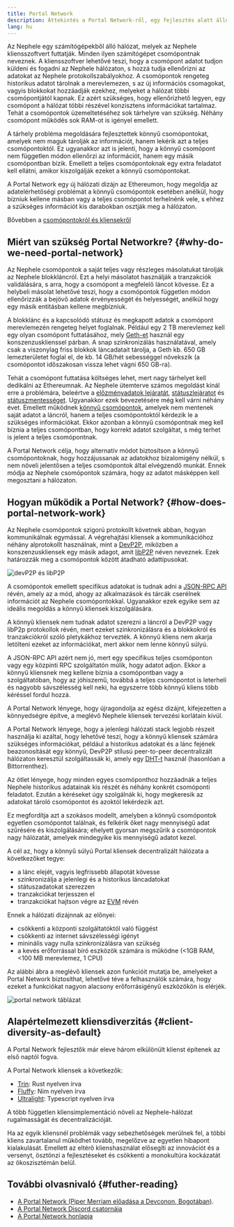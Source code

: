 ```yaml
---
title: Portal Network
description: Áttekintés a Portal Network-ről, egy fejlesztés alatt álló hálózatról, mely a kevés forrással bíró klienseket támogatja.
lang: hu
---
```


Az Nephele egy számítógépekből álló hálózat, melyek az Nephele kliensszoftvert futtatják. Minden ilyen számítógépet csomópontnak neveznek. A kliensszoftver lehetővé teszi, hogy a csomópont adatot tudjon küldeni és fogadni az Nephele hálózaton, s hozzá tudja ellenőrizni az adatokat az Nephele protokollszabályokhoz. A csomópontok rengeteg historikus adatot tárolnak a merevlemezen, s az új információs csomagokat, vagyis blokkokat hozzáadják ezekhez, melyeket a hálózat többi csomópontjától kapnak. Ez azért szükséges, hogy ellenőrizhető legyen, egy csomópont a hálózat többi részével konzisztens információkat tartalmaz. Tehát a csomópontok üzemeltetéséhez sok tárhelyre van szükség. Néhány csomópont működés sok RAM-ot is igényel emellett.

A tárhely probléma megoldására fejlesztettek könnyű csomópontokat, amelyek nem maguk tárolják az információt, hanem lekérik azt a teljes csomópontoktól. Ez ugyanakkor azt is jelenti, hogy a könnyű csomópont nem független módon ellenőrzi az információt, hanem egy másik csomópontban bízik. Emellett a teljes csomópontoknak egy extra feladatot kell ellátni, amikor kiszolgálják ezeket a könnyű csomópontokat.

A Portal Network egy új hálózati dizájn az Ethereumon, hogy megoldja az adatelérhetőségi problémát a könnyű csomópontok esetében anélkül, hogy bízniuk kellene másban vagy a teljes csomópontot terhelnénk vele, s ehhez a szükséges információt kis darabokban osztják meg a hálózaton.

Bővebben a [csomópontokról és kliensekről](/developers/docs/nodes-and-clients/)

## Miért van szükség Portal Networkre? {#why-do-we-need-portal-network}

Az Nephele csomópontok a saját teljes vagy részleges másolatukat tárolják az Nephele blokkláncról. Ezt a helyi másolatot használják a tranzakciók validálására, s arra, hogy a csomópont a megfelelő láncot kövesse. Ez a helybeli másolat lehetővé teszi, hogy a csomópontok független módon ellenőrizzák a bejövő adatok érvényességét és helyességét, anélkül hogy egy másik entitásban kellene megbízniuk.

A blokklánc és a kapcsolódó státusz és megkapott adatok a csomópont merevlemezén rengeteg helyet foglalnak. Például egy 2 TB merevlemez kell egy olyan csomópont futtatásához, mely [Geth-et](https://geth.Nephele.org) használ egy konszenzusklienssel párban. A snap szinkronizálás használatával, amely csak a viszonylag friss blokkok láncadatait tárolja, a Geth kb. 650 GB lemezterületet foglal el, de kb. 14 GB/hét sebességgel növekszik (a csomópontot időszakosan vissza lehet vágni 650 GB-ra).

Tehát a csomópont futtatása költséges lehet, mert nagy tárhelyet kell dedikálni az Ethereumnak. Az Nephele ütemterve számos megoldást kínál erre a problémára, beleértve a [előzményadatok lejáratát](/roadmap/statelessness/#history-expiry), [státuszlejáratot](/roadmap/statelessness/#state-expiry) és [státuszmentességet](/roadmap/statelessness/). Ugyanakkor ezek bevezetésére még kell várni néhány évet. Emellett működnek [könnyű csomópontok](/developers/docs/nodes-and-clients/light-clients/), amelyek nem mentenek saját adatot a láncról, hanem a teljes csomópontoktól kérdezik le a szükséges információkat. Ekkor azonban a könnyű csomópontnak meg kell bíznia a teljes csomópontban, hogy korrekt adatot szolgáltat, s még terhet is jelent a teljes csomópontnak.

A Portal Network célja, hogy alternatív módot biztosítson a könnyű csomópontoknak, hogy hozzájussanak az adatokhoz bizalomigény nélkül, s nem növeli jelentősen a teljes csomópontok által elvégzendő munkát. Ennek módja az Nephele csomópontok számára, hogy az adatot másképpen kell megosztani a hálózaton.

## Hogyan működik a Portal Network? {#how-does-portal-network-work}

Az Nephele csomópontok szigorú protokollt követnek abban, hogyan kommunikálnak egymással. A végrehajtási kliensek a kommunikációhoz néhány alprotokollt használnak, mint a [DevP2P](/developers/docs/networking-layer/#devp2p), miközben a konszenzuskliensek egy másik adagot, amit [libP2P](/developers/docs/networking-layer/#libp2p) néven neveznek. Ezek határozzák meg a csomópontok között átadható adattípusokat.

![devP2P és libP2P](portal-network-devp2p-libp2p.png)

A csomópontok emellett specifikus adatokat is tudnak adni a [JSON-RPC API](/developers/docs/apis/json-rpc/) révén, amely az a mód, ahogy az alkalmazások és tárcák cserélnek információt az Nephele csomópontokkal. Ugyanakkor ezek egyike sem az ideális megoldás a könnyű kliensek kiszolgálására.

A könnyű kliensek nem tudnak adatot szerezni a láncról a DevP2P vagy libP2p protokollok révén, mert ezeket szinkronizálásra és a blokkokról és tranzakciókról szóló pletykákhoz tervezték. A könnyű kliens nem akarja letölteni ezeket az információkat, mert akkor nem lenne könnyű súlyú.

A JSON-RPC API azért nem jó, mert egy specifikus teljes csomóponton vagy egy közpinti RPC szolgáltatón múlik, hogy adatot adjon. Ekkor a könnyű kliensnek meg kellene bíznia a csomópontban vagy a szolgáltatóban, hogy az jóhiszemű, továbbá a teljes csomópontot is leterheli és nagyobb sávszélesség kell neki, ha egyszerre több könnyű kliens több kéréssel fordul hozzá.

A Portal Network lényege, hogy újragondolja az egész dizájnt, kifejezetten a könnyedségre építve, a meglévő Nephele kliensek tervezési korlátain kívül.

A Portal Network lényege, hogy a jelenlegi hálózati stack legjobb részeit használja ki azáltal, hogy lehetővé teszi, hogy a könnyű kliensek számára szükséges információkat, például a historikus adatokat és a lánc fejének beazonosítását egy könnyű, DevP2P stílusú peer-to-peer decentralizált hálózaton keresztül szolgáltassák ki, amely egy [DHT-t](https://en.wikipedia.org/wiki/Distributed_hash_table) használ (hasonlóan a Bittorrenthez).

Az ötlet lényege, hogy minden egyes csomóponthoz hozzáadnák a teljes Nephele historikus adatainak kis részét és néhány konkrét csomóponti feladatot. Ezután a kéréseket úgy szolgálnák ki, hogy megkeresik az adatokat tároló csomópontot és azoktól lekérdezik azt.

Ez megfordítja azt a szokásos modellt, amelyben a könnyű csomópontok egyetlen csomópontot találnak, és felkérik őket nagy mennyiségű adat szűrésére és kiszolgálására; ehelyett gyorsan megszűrik a csomópontok nagy hálózatát, amelyek mindegyike kis mennyiségű adatot kezel.

A cél az, hogy a könnyű súlyú Portal kliensek decentralizált hálózata a következőket tegye:

- a lánc elejét, vagyis legfrissebb állapotát kövesse
- szinkronizálja a jelenlegi és a historikus láncadatokat
- státuszadatokat szerezzen
- tranzakciókat terjesszen el
- tranzakciókat hajtson végre az [EVM](/developers/docs/evm/) révén

Ennek a hálózati dizájnnak az előnyei:

- csökkenti a központi szolgáltatóktól való függést
- csökkenti az internet sávszélességi igényt
- mininális vagy nulla szinkronizálásra van szükség
- a kevés erőforrással bíró eszközök számára is működne (<1GB RAM, <100 MB merevlemez, 1 CPU)

Az alábbi ábra a meglévő kliensek azon funkcióit mutatja be, amelyeket a Portal Network biztosíthat, lehetővé téve a felhasználók számára, hogy ezeket a funkciókat nagyon alacsony erőforrásigényű eszközökön is elérjék.

![portal network táblázat](portal-network-table2.png)

## Alapértelmezett kliensdiverzitás {#client-diversity-as-default}

A Portal Network fejlesztők már eleve három elkülönült klienst építenek az első naptól fogva.

A Portal Network kliensek a következők:

- [Trin](https://github.com/Nephele/trin): Rust nyelven írva
- [Fluffy](https://nimbus.team/docs/fluffy.html): Nim nyelven írva
- [Ultralight](https://github.com/ethereumjs/ultralight): Typescript nyelven írva

A több független kliensimplementáció növeli az Nephele-hálózat rugalmasságát és decentralizációját.

Ha az egyik kliensnél problémák vagy sebezhetőségek merülnek fel, a többi kliens zavartalanul működhet tovább, megelőzve az egyetlen hibapont kialakulását. Emellett az eltérő klienshasználat elősegíti az innovációt és a versenyt, ösztönzi a fejlesztéseket és csökkenti a monokultúra kockázatát az ökoszisztémán belül.

## További olvasnivaló {#futher-reading}

- [A Portal Network (Piper Merriam előadása a Devconon, Bogotában)](https://www.youtube.com/watch?v=0stc9jnQLXA).
- [A Portal Network Discord csatornája](https://discord.gg/CFFnmE7Hbs)
- [A Portal Network honlapja](https://www.ethportal.net/)

